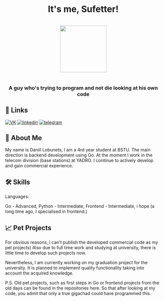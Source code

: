 <div align="center"><h1>It's me, Sufetter!</h1>
  
  <br/>
  <img src="https://i.kym-cdn.com/photos/images/original/001/962/659/780.gif"  height="150" width ="150">
  <br/>
 <br/>
 <h3>A guy who's trying to program and not die looking at his own code</h3>
  
</div>

 



## 🔗 Links
[![VK](https://img.shields.io/badge/vk-0077ff?style=for-the-badge&logo=vk&logoColor=white)](https://vk.com/mrhenschel)
[![linkedin](https://img.shields.io/badge/linkedin-0A66C2?style=for-the-badge&logo=linkedin&logoColor=white)](https://www.linkedin.com/in/daniil-lobunets/)
[![telegram](https://img.shields.io/badge/telegram-1DA1F2?style=for-the-badge&logo=telegram&logoColor=white)](https://t.me/sufetter)


## 🚀 About Me

My name is Daniil Lobunets, I am a 4rd year student at BSTU. The main direction is backend development using Go. 
At the moment I work in the telecom division (base stations) at YADRO. I continue to actively develop and gain commercial experience.


## 🛠 Skills
Languages:

Go - Advanced,
Python - Intermediate,
Frontend - Intermediate, i hope (a long time ago, I specialised in frontend.)


## 📈 Pet Projects

<p>For obvious reasons, I can't publish the developed commercial code as my pet projects) Also due to full time work and studying at university, there is little time to develop such projects now.</p>
<p>Nevertheless, I am currently working on my graduation project for the university. It is planned to implement quality functionality taking into account the acquired knowledge.</p>
<p>P.S. Old pet projects, such as first steps in Go or frontend projects from the old days can be found in the repositories here. So that after looking at my code, you admit that only a true gigachad could have programmed this.</p>







